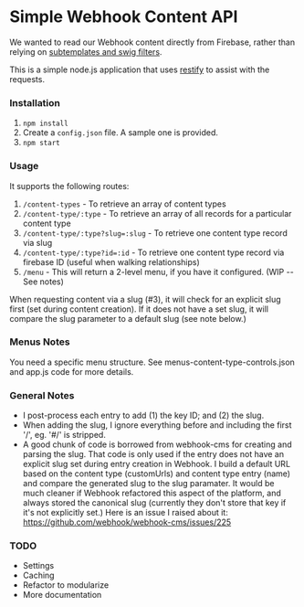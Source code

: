# Simple Webhook Content API

We wanted to read our Webhook content directly from Firebase, rather than relying on [subtemplates and swig filters](http://www.webhook.com/docs/common-patterns/#quicky_json_jsonp_api).

This is a simple node.js application that uses [restify](http://restifyjs.com/) to assist with the requests.


### Installation

1. ```npm install```
2. Create a ```config.json``` file. A sample one is provided.
3. ```npm start```


### Usage

It supports the following routes:

1. ```/content-types``` - To retrieve an array of content types
2. ```/content-type/:type``` - To retrieve an array of all records for a particular content type
3. ```/content-type/:type?slug=:slug``` - To retrieve one content type record via slug
4. ```/content-type/:type?id=:id``` - To retrieve one content type record via firebase ID (useful when walking relationships)
5. ```/menu``` - This will return a 2-level menu, if you have it configured. (WIP -- See notes)

When requesting content via a slug (#3), it will check for an explicit slug first (set during content creation). If it does not have a set slug, it will compare the slug parameter to a default slug (see note below.)


### Menus Notes

You need a specific menu structure. See menus-content-type-controls.json and app.js code for more details.


### General Notes

* I post-process each entry to add (1) the key ID; and (2) the slug. 
* When adding the slug, I ignore everything before and including the first '/', eg. '#/' is stripped. 
* A good chunk of code is borrowed from webhook-cms for creating and parsing the slug. That code is only used if the entry does not have an explicit slug set during entry creation in Webhook. I build a default URL based on the content type (customUrls) and content type entry (name) and compare the generated slug to the slug paramater. It would be much cleaner if Webhook refactored this aspect of the platform, and always stored the canonical slug (currently they don't store that key if it's not explicitly set.) Here is an issue I raised about it: https://github.com/webhook/webhook-cms/issues/225



### TODO

* Settings
* Caching
* Refactor to modularize
* More documentation

